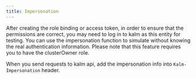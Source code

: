 ```yaml
---
title: Impersonation
---
```


After creating the role binding or access token, in order to ensure that the permissions are correct, you may need to log in to kalm as this entity for testing.
You can use the impersonation function to simulate without knowing the real authentication information. Please note that this feature requires you to have the clusterOwner role.

When you send requests to kalm api, add the impersonation info into `Kalm-Impersonation` header.
